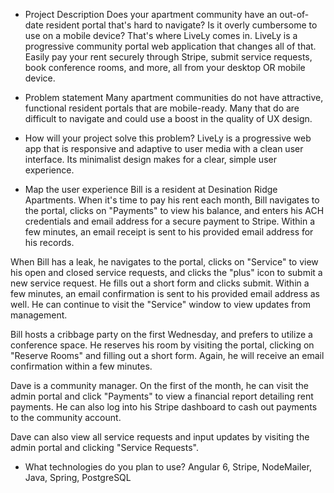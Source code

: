 * Project Description
Does your apartment community have an out-of-date resident portal that's hard to navigate? Is it overly cumbersome to use on a mobile device? That's where LiveLy comes in. LiveLy is a progressive community portal web application that changes all of that. Easily pay your rent securely through Stripe, submit service requests, book conference rooms, and more, all from your desktop OR mobile device.

* Problem statement
Many apartment communities do not have attractive, functional resident portals that are mobile-ready. Many that do are difficult to navigate and could use a boost in the quality of UX design.

* How will your project solve this problem?
LiveLy is a progressive web app that is responsive and adaptive to user media with a clean user interface. Its minimalist design makes for a clear, simple user experience.

* Map the user experience
Bill is a resident at Desination Ridge Apartments. When it's time to pay his rent each month, Bill navigates to the portal, clicks on "Payments" to view his balance, and enters his ACH credentials and email address for a secure payment to Stripe. Within a few minutes, an email receipt is sent to his provided email address for his records. 

When Bill has a leak, he navigates to the portal, clicks on "Service" to view his open and closed service requests, and clicks the "plus" icon to submit a new service request. He fills out a short form and clicks submit. Within a few minutes, an email confirmation is sent to his provided email address as well. He can continue to visit the "Service" window to view updates from management.

Bill hosts a cribbage party on the first Wednesday, and prefers to utilize a conference space. He reserves his room by visiting the portal, clicking on "Reserve Rooms" and filling out a short form. Again, he will receive an email confirmation within a few minutes.

Dave is a community manager. On the first of the month, he can visit the admin portal and click "Payments" to view a financial report detailing rent payments. He can also log into his Stripe dashboard to cash out payments to the community account.

Dave can also view all service requests and input updates by visiting the admin portal and clicking "Service Requests".

* What technologies do you plan to use?
Angular 6, Stripe, NodeMailer, Java, Spring, PostgreSQL